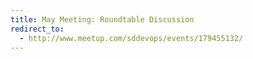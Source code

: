 ```yaml
---
title: May Meeting: Roundtable Discussion
redirect_to:
  - http://www.meetup.com/sddevops/events/179455132/
---
```

